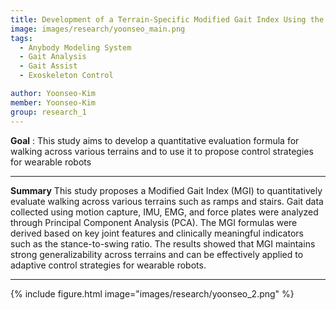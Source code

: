 ```yaml
---
title: Development of a Terrain-Specific Modified Gait Index Using the AnyBody Modeling System
image: images/research/yoonseo_main.png
tags:
  - Anybody Modeling System
  - Gait Analysis
  - Gait Assist
  - Exoskeleton Control

author: Yoonseo-Kim
member: Yoonseo-Kim
group: research_1
---
```

**Goal** :  This study aims to develop a quantitative evaluation formula for walking across various terrains and to use it to propose control strategies for wearable robots

***

**Summary**
This study proposes a Modified Gait Index (MGI) to quantitatively evaluate walking across various terrains such as ramps and stairs. Gait data collected using motion capture, IMU, EMG, and force plates were analyzed through Principal Component Analysis (PCA). The MGI formulas were derived based on key joint features and clinically meaningful indicators such as the stance-to-swing ratio. The results showed that MGI maintains strong generalizability across terrains and can be effectively applied to adaptive control strategies for wearable robots.

***

{%
  include figure.html
  image="images/research/yoonseo_2.png"
%}
